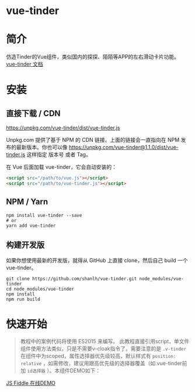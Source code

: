 # vue-tinder

# 简介

仿造Tinder的Vue组件，类似国内的探探、陌陌等APP的左右滑动卡片功能。[vue-tinder 文档](https://shanlh.github.io/vue-tinder)

# 安装

## 直接下载 / CDN

https://unpkg.com/vue-tinder/dist/vue-tinder.js

Unpkg.com 提供了基于 NPM 的 CDN 链接。上面的链接会一直指向在 NPM 发布的最新版本。你也可以像 https://unpkg.com/vue-tinder@1.1.0/dist/vue-tinder.js 这样指定 版本号 或者 Tag。

在 Vue 后面加载 vue-tinder，它会自动安装的：

```html
<script src="/path/to/vue.js"></script>
<script src="/path/to/vue-tinder.js"></script>
```

## NPM / Yarn

```shell
npm install vue-tinder --save
# or
yarn add vue-tinder
```

## 构建开发版

如果你想使用最新的开发版，就得从 GitHub 上直接 clone，然后自己 build 一个 vue-tinder。

```shell
git clone https://github.com/shanlh/vue-tinder.git node_modules/vue-tinder
cd node_modules/vue-tinder
npm install
npm run build
```

# 快速开始

> 教程中的案例代码将使用 ES2015 来编写。
此教程直接引用script，单文件组件使用方法类似，只是不需要v-cloak指令了，需要注意的是 `.v-tinder` 在组件中为scoped，属性选择器优先级较高，默认样式有 `position: relative` ，如需修改，建议用跟高优先级的选择器覆盖（如.vue-tinder前加 `id选择器` ）。本组件DEMO如下：

[JS Fiddle 在线DEMO](https://jsfiddle.net/JohnnyDan/z9ev725e/21/embedded/result,html,css,js)